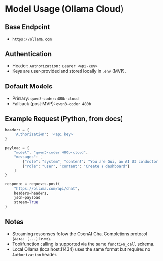 # Model Usage (Ollama Cloud)

## Base Endpoint
- `https://ollama.com`

## Authentication
- Header: `Authorization: Bearer <api-key>`
- Keys are user-provided and stored locally in `.env` (MVP).

## Default Models
- Primary: `qwen3-coder:480b-cloud`
- Fallback (post-MVP): `qwen3-coder:480b`

## Example Request (Python, from docs)
```python
headers = {
    'Authorization': '<api key>'
}

payload = {
    "model": "qwen3-coder:480b-cloud",
    "messages": [
        {"role": "system", "content": "You are Gui, an AI UI conductor."},
        {"role": "user", "content": "Create a dashboard"}
    ]
}

response = requests.post(
    "https://ollama.com/api/chat",
    headers=headers,
    json=payload,
    stream=True
)
```

## Notes
- Streaming responses follow the OpenAI Chat Completions protocol (`data: {...}` lines).
- Tool/function calling is supported via the same `function_call` schema.
- Local Ollama (localhost:11434) uses the same format but requires no `Authorization` header.


